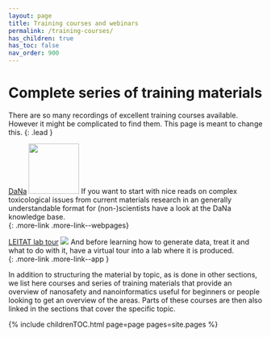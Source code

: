 ```yaml
---
layout: page
title: Training courses and webinars
permalink: /training-courses/
has_children: true
has_toc: false
nav_order: 900
---
```


# Complete series of training materials
There are so many recordings of excellent training courses available. However it might be complicated to find them. This page is meant to change this.
{: .lead }


[DaNa](https://nanopartikel.info/en/)
<a href="https://nanopartikel.info/en/"><img src="{{ site.baseurl }}/images/logos/dana-logo.png" class="image--right" width="100"></a>
If you want to start with nice reads on complex toxicological issues from current materials research in an generally understandable format for (non-)scientists have a look at the DaNa knowledge base.
<br clear="right">
{: .more-link .more-link--webpages}

[LEITAT lab tour](https://toursvirtuales360.es/toursvirtuales/leitat/vtour/index.htm)
<a href="https://toursvirtuales360.es/toursvirtuales/leitat/vtour/index.htm"><img src="{{ site.baseurl }}/images/training/LabTour.png" class="image--right"></a>
And before learning how to generate data, treat it and what to do with it, have a virtual tour into a lab where it is produced.
<br clear="right">
{: .more-link .more-link--app }

In addition to structuring the material by topic, as is done in other sections, we list here courses and series of training materials that provide an overview of nanosafety and nanoinformatics useful for beginners or people looking to get an overview of the areas. Parts of these courses are then also linked in the sections that cover the specific topic.

{% include childrenTOC.html page=page pages=site.pages %}
